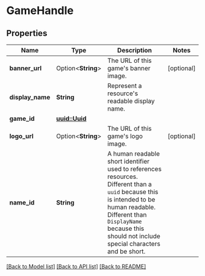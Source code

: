 # GameHandle

## Properties

Name | Type | Description | Notes
------------ | ------------- | ------------- | -------------
**banner_url** | Option<**String**> | The URL of this game's banner image. | [optional]
**display_name** | **String** | Represent a resource's readable display name. | 
**game_id** | [**uuid::Uuid**](uuid::Uuid.md) |  | 
**logo_url** | Option<**String**> | The URL of this game's logo image. | [optional]
**name_id** | **String** | A human readable short identifier used to references resources. Different than a `uuid` because this is intended to be human readable. Different than `DisplayName` because this should not include special characters and be short. | 

[[Back to Model list]](../README.md#documentation-for-models) [[Back to API list]](../README.md#documentation-for-api-endpoints) [[Back to README]](../README.md)


